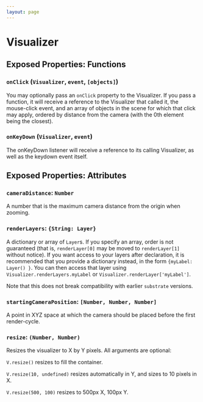 ```yaml
---
layout: page
---
```


# Visualizer

## Exposed Properties: Functions

### `onClick` (`Visualizer`, `event`, `[objects]`)
You may optionally pass an `onClick` property to the Visualizer. If you pass a function, it will receive a reference to the Visualizer that called it, the mouse-click event, and an array of objects in the scene for which that click may apply, ordered by distance from the camera (with the 0th element being the closest).

### `onKeyDown` (`Visualizer`, `event`)
The onKeyDown listener will receive a reference to its calling Visualizer, as well as the keydown event itself.

## Exposed Properties: Attributes

### `cameraDistance`: `Number`
A number that is the maximum camera distance from the origin when zooming.

### `renderLayers`: `{String: Layer}`
A dictionary or array of `Layer`s. If you specify an array, order is not guaranteed (that is, `renderLayer[0]` may be moved to `renderLayer[1]` without notice). If you want access to your layers after declaration, it is recommended that you provide a dictionary instead, in the form `{myLabel: Layer() }`. You can then access that layer using `Visualizer.renderLayers.myLabel` or `Visualizer.renderLayer['myLabel']`.

Note that this does not break compatibility with earlier `substrate` versions.

### `startingCameraPosition`: `[Number, Number, Number]`
A point in XYZ space at which the camera should be placed before the first render-cycle.

### `resize`: `(Number, Number)`
Resizes the visualizer to X by Y pixels. All arguments are optional:

`V.resize()` resizes to fill the container.

`V.resize(10, undefined)` resizes automatically in Y, and sizes to 10 pixels in X.

`V.resize(500, 100)` resizes to 500px X, 100px Y.
